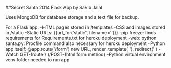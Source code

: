 ##Secret Santa 2014 Flask App by Sakib Jalal

Uses MongoDB for database storage and a text file for backup.

For a Flask app:
-HTML pages stored in /templates
-CSS and images stored in /static
-Static URLs: {{url_for('static', filename='<pathname>')}}
-pip freeze: finds requirements for Requirements.txt for heroku deployment
-web: python santa.py: Procfile command also necessary for heroku deployment
-Python app itself: @app.route('/form') new URL, render_template(''), redirect('')
-Watch GET-(route'/')/POST-(html form method)
-Python virtual environment venv folder needed to run app
